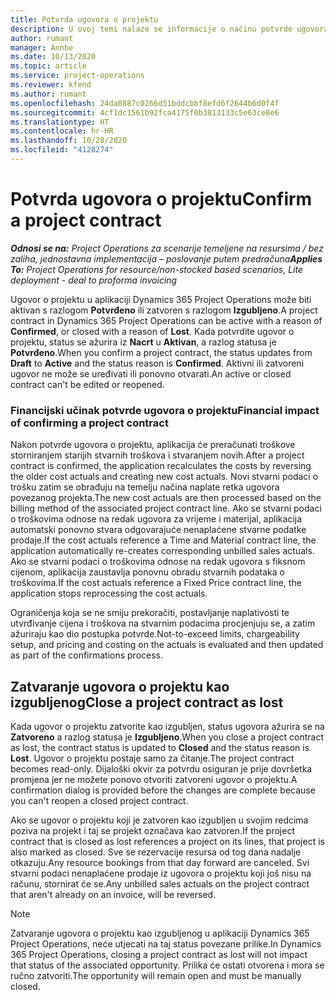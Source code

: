 ```yaml
---
title: Potvrda ugovora o projektu
description: U ovoj temi nalaze se informacije o načinu potvrde ugovora u aplikaciji Project Operations.
author: rumant
manager: Annbe
ms.date: 10/13/2020
ms.topic: article
ms.service: project-operations
ms.reviewer: kfend
ms.author: rumant
ms.openlocfilehash: 24da0887c0266d51bddcbbf8efd6f2644b6d0f4f
ms.sourcegitcommit: 4cf1dc1561b92fca4175f0b3813133c5e63ce8e6
ms.translationtype: HT
ms.contentlocale: hr-HR
ms.lasthandoff: 10/28/2020
ms.locfileid: "4128274"
---
```

# <a name="confirm-a-project-contract"></a><span data-ttu-id="6895f-103">Potvrda ugovora o projektu</span><span class="sxs-lookup"><span data-stu-id="6895f-103">Confirm a project contract</span></span>

<span data-ttu-id="6895f-104">_**Odnosi se na:** Project Operations za scenarije temeljene na resursima / bez zaliha, jednostavna implementacija – poslovanje putem predračuna_</span><span class="sxs-lookup"><span data-stu-id="6895f-104">_**Applies To:** Project Operations for resource/non-stocked based scenarios, Lite deployment - deal to proforma invoicing_</span></span>

<span data-ttu-id="6895f-105">Ugovor o projektu u aplikaciji Dynamics 365 Project Operations može biti aktivan s razlogom **Potvrđeno** ili zatvoren s razlogom **Izgubljeno**.</span><span class="sxs-lookup"><span data-stu-id="6895f-105">A project contract in Dynamics 365 Project Operations can be active with a reason of **Confirmed**, or closed with a reason of **Lost**.</span></span> <span data-ttu-id="6895f-106">Kada potvrdite ugovor o projektu, status se ažurira iz **Nacrt** u **Aktivan**, a razlog statusa je **Potvrđeno**.</span><span class="sxs-lookup"><span data-stu-id="6895f-106">When you confirm a project contract, the status updates from **Draft** to **Active** and the status reason is **Confirmed**.</span></span> <span data-ttu-id="6895f-107">Aktivni ili zatvoreni ugovor ne može se uređivati ili ponovno otvarati.</span><span class="sxs-lookup"><span data-stu-id="6895f-107">An active or closed contract can't be edited or reopened.</span></span> 

### <a name="financial-impact-of-confirming-a-project-contract"></a><span data-ttu-id="6895f-108">Financijski učinak potvrde ugovora o projektu</span><span class="sxs-lookup"><span data-stu-id="6895f-108">Financial impact of confirming a project contract</span></span>

<span data-ttu-id="6895f-109">Nakon potvrde ugovora o projektu, aplikacija će preračunati troškove storniranjem starijih stvarnih troškova i stvaranjem novih.</span><span class="sxs-lookup"><span data-stu-id="6895f-109">After a project contract is confirmed, the application recalculates the costs by reversing the older cost actuals and creating new cost actuals.</span></span> <span data-ttu-id="6895f-110">Novi stvarni podaci o trošku zatim se obrađuju na temelju načina naplate retka ugovora povezanog projekta.</span><span class="sxs-lookup"><span data-stu-id="6895f-110">The new cost actuals are then processed based on the billing method of the associated project contract line.</span></span> <span data-ttu-id="6895f-111">Ako se stvarni podaci o troškovima odnose na redak ugovora za vrijeme i materijal, aplikacija automatski ponovno stvara odgovarajuće nenaplaćene stvarne podatke prodaje.</span><span class="sxs-lookup"><span data-stu-id="6895f-111">If the cost actuals reference a Time and Material contract line, the application automatically re-creates corresponding unbilled sales actuals.</span></span> <span data-ttu-id="6895f-112">Ako se stvarni podaci o troškovima odnose na redak ugovora s fiksnom cijenom, aplikacija zaustavlja ponovnu obradu stvarnih podataka o troškovima.</span><span class="sxs-lookup"><span data-stu-id="6895f-112">If the cost actuals reference a Fixed Price contract line, the application stops reprocessing the cost actuals.</span></span>

<span data-ttu-id="6895f-113">Ograničenja koja se ne smiju prekoračiti, postavljanje naplativosti te utvrđivanje cijena i troškova na stvarnim podacima procjenjuju se, a zatim ažuriraju kao dio postupka potvrde.</span><span class="sxs-lookup"><span data-stu-id="6895f-113">Not-to-exceed limits, chargeability setup, and pricing and costing on the actuals is evaluated and then updated as part of the confirmations process.</span></span>

## <a name="close-a-project-contract-as-lost"></a><span data-ttu-id="6895f-114">Zatvaranje ugovora o projektu kao izgubljenog</span><span class="sxs-lookup"><span data-stu-id="6895f-114">Close a project contract as lost</span></span>

<span data-ttu-id="6895f-115">Kada ugovor o projektu zatvorite kao izgubljen, status ugovora ažurira se na **Zatvoreno** a razlog statusa je **Izgubljeno**.</span><span class="sxs-lookup"><span data-stu-id="6895f-115">When you close a project contract as lost, the contract status is updated to **Closed** and the status reason is **Lost**.</span></span> <span data-ttu-id="6895f-116">Ugovor o projektu postaje samo za čitanje.</span><span class="sxs-lookup"><span data-stu-id="6895f-116">The project contract becomes read-only.</span></span> <span data-ttu-id="6895f-117">Dijaloški okvir za potvrdu osiguran je prije dovršetka promjena jer ne možete ponovo otvoriti zatvoreni ugovor o projektu.</span><span class="sxs-lookup"><span data-stu-id="6895f-117">A confirmation dialog is provided before the changes are complete because you can't reopen a closed project contract.</span></span>

<span data-ttu-id="6895f-118">Ako se ugovor o projektu koji je zatvoren kao izgubljen u svojim redcima poziva na projekt i taj se projekt označava kao zatvoren.</span><span class="sxs-lookup"><span data-stu-id="6895f-118">If the project contract that is closed as lost references a project on its lines, that project is also marked as closed.</span></span> <span data-ttu-id="6895f-119">Sve se rezervacije resursa od tog dana nadalje otkazuju.</span><span class="sxs-lookup"><span data-stu-id="6895f-119">Any resource bookings from that day forward are canceled.</span></span> <span data-ttu-id="6895f-120">Svi stvarni podaci nenaplaćene prodaje iz ugovora o projektu koji još nisu na računu, stornirat će se.</span><span class="sxs-lookup"><span data-stu-id="6895f-120">Any unbilled sales actuals on the project contract that aren't already on an invoice, will be reversed.</span></span>

> [!NOTE]
> <span data-ttu-id="6895f-121">Zatvaranje ugovora o projektu kao izgubljenog u aplikaciji Dynamics 365 Project Operations, neće utjecati na taj status povezane prilike.</span><span class="sxs-lookup"><span data-stu-id="6895f-121">In Dynamics 365 Project Operations, closing a project contract as lost will not impact that status of the associated opportunity.</span></span> <span data-ttu-id="6895f-122">Prilika će ostati otvorena i mora se ručno zatvoriti.</span><span class="sxs-lookup"><span data-stu-id="6895f-122">The opportunity will remain open and must be manually closed.</span></span>
